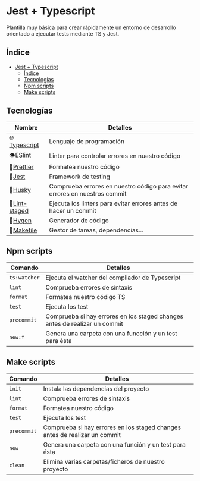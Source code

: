 # Jest + Typescript

Plantilla muy básica para crear rápidamente un entorno de desarrollo orientado a ejecutar tests mediante TS y Jest.

## Índice

- [Jest + Typescript](#jest--typescript)
  - [Índice](#índice)
  - [Tecnologías](#tecnologías)
  - [Npm scripts](#npm-scripts)
  - [Make scripts](#make-scripts)

## Tecnologías

| Nombre                                                 | Detalles                                                                   |
| ------------------------------------------------------ | -------------------------------------------------------------------------- |
| 🌐[Typescript](https://www.typescriptlang.org/)        | Lenguaje de programación                                                   |
| 👁️[ESlint](https://eslint.org/)                        | Linter para controlar errores en nuestro código                            |
| 🦋[Prettier](https://prettier.io/)                     | Formatea nuestro código                                                    |
| 🧪[Jest](https://jestjs.io/)                           | Framework de testing                                                       |
| 🐺[Husky](https://www.npmjs.com/package/husky)         | Comprueba errores en nuestro código para evitar errores en nuestros commit |
| 🚫[Lint-staged](https://github.com/okonet/lint-staged) | Ejecuta los linters para evitar errores antes de hacer un commit           |
| 🧾[Hygen](https://www.hygen.io/)                       | Generador de código                                                        |
| 🐏[Makefile](https://es.wikipedia.org/wiki/Make)       | Gestor de tareas, dependencias...                                          |

## Npm scripts

| Comando      | Detalles                                                                   |
| ------------ | -------------------------------------------------------------------------- |
| `ts:watcher` | Ejecuta el watcher del compilador de Typescript                            |
| `lint`       | Comprueba errores de sintaxis                                              |
| `format`     | Formatea nuestro código TS                                                 |
| `test`       | Ejecuta los test                                                           |
| `precommit`  | Comprueba si hay errores en los staged changes antes de realizar un commit |
| `new:f`      | Genera una carpeta con una funcción y un test para ésta                    |

## Make scripts

| Comando     | Detalles                                                                   |
| ----------- | -------------------------------------------------------------------------- |
| `init`      | Instala las dependencias del proyecto                                      |
| `lint`      | Comprueba errores de sintaxis                                              |
| `format`    | Formatea nuestro código                                                    |
| `test`      | Ejecuta los test                                                           |
| `precommit` | Comprueba si hay errores en los staged changes antes de realizar un commit |
| `new`       | Genera una carpeta con una función y un test para ésta                     |
| `clean`     | Elimina varias carpetas/ficheros de nuestro proyecto                       |
